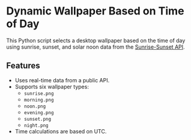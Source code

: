 # Dynamic Wallpaper Based on Time of Day

This Python script selects a desktop wallpaper based on the time of day using sunrise, sunset, and solar noon data from the [Sunrise-Sunset API](https://sunrise-sunset.org/api).

## Features
- Uses real-time data from a public API.
- Supports six wallpaper types:
  - `sunrise.png`
  - `morning.png`
  - `noon.png`
  - `evening.png`
  - `sunset.png`
  - `night.png`
- Time calculations are based on UTC.